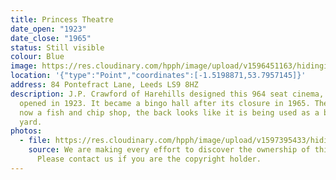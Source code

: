 ```yaml
---
title: Princess Theatre
date_open: "1923"
date_close: "1965"
status: Still visible
colour: Blue
image: https://res.cloudinary.com/hpph/image/upload/v1596451163/hidinginplainsight/princesstheatre.svg
location: '{"type":"Point","coordinates":[-1.5198871,53.7957145]}'
address: 84 Pontefract Lane, Leeds LS9 8HZ
description: J.P. Crawford of Harehills designed this 964 seat cinema, which
  opened in 1923. It became a bingo hall after its closure in 1965. The front is
  now a fish and chip shop, the back looks like it is being used as a builder's
  yard.
photos:
  - file: https://res.cloudinary.com/hpph/image/upload/v1597395433/hidinginplainsight/Princess_Theatre.jpg
    source: We are making every effort to discover the ownership of this photo.
      Please contact us if you are the copyright holder.
---
```

